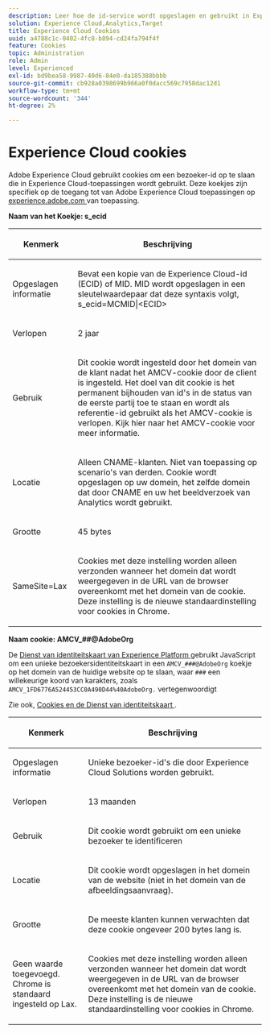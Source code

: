 ```yaml
---
description: Leer hoe de id-service wordt opgeslagen en gebruikt in Experience Cloud-toepassingen.
solution: Experience Cloud,Analytics,Target
title: Experience Cloud Cookies
uuid: a4788c1c-0402-4fc8-b894-cd24fa794f4f
feature: Cookies
topic: Administration
role: Admin
level: Experienced
exl-id: bd9bea58-9987-40d6-84e0-da185388bbbb
source-git-commit: cb928a0398699b966a0f0dacc569c7958dac12d1
workflow-type: tm+mt
source-wordcount: '344'
ht-degree: 2%

---
```


# Experience Cloud cookies

Adobe Experience Cloud gebruikt cookies om een bezoeker-id op te slaan die in Experience Cloud-toepassingen wordt gebruikt. Deze koekjes zijn specifiek op de toegang tot van Adobe Experience Cloud toepassingen op [ experience.adobe.com ](https://experience.adobe.com) van toepassing.

**Naam van het Koekje: s_ecid**

<table id="table_FF4C70D3D4CC425BA65162D5A9504F7D"> 
 <thead> 
  <tr> 
   <th colname="col1" class="entry"> <p>Kenmerk </p> </th> 
   <th colname="col2" class="entry"> <p>Beschrijving </p> </th> 
  </tr> 
 </thead>
 <tbody> 
  <tr> 
   <td colname="col1"> <p>Opgeslagen informatie </p> </td> 
   <td colname="col2"> <p> Bevat een kopie van de Experience Cloud-id (ECID) of MID. MID wordt opgeslagen in een sleutelwaardepaar dat deze syntaxis volgt, s_ecid=MCMID|&lt;ECID&gt; </p> </td> 
  </tr> 
  <tr> 
   <td colname="col1"> <p> Verlopen </p> </td> 
   <td colname="col2"> <p>2 jaar </p> </td> 
  </tr> 
  <tr> 
   <td colname="col1"> <p> Gebruik </p> </td> 
   <td colname="col2"> <p>Dit cookie wordt ingesteld door het domein van de klant nadat het AMCV-cookie door de client is ingesteld. Het doel van dit cookie is het permanent bijhouden van id's in de status van de eerste partij toe te staan en wordt als referentie-id gebruikt als het AMCV-cookie is verlopen. Kijk hier naar het AMCV-cookie voor meer informatie. </p> </td> 
  </tr> 
  <tr> 
   <td colname="col1"> <p> Locatie </p> </td> 
   <td colname="col2"> <p>Alleen CNAME-klanten. Niet van toepassing op scenario's van derden. Cookie wordt opgeslagen op uw domein, het zelfde domein dat door CNAME en uw het beeldverzoek van Analytics wordt gebruikt. </p> </td> 
  </tr> 
  <tr> 
   <td colname="col1"> <p> Grootte </p> </td> 
   <td colname="col2"> <p>45 bytes </p> </td> 
  </tr> 
  <tr> 
   <td colname="col1"> <p> SameSite=Lax </p> </td> 
   <td colname="col2"> <p>Cookies met deze instelling worden alleen verzonden wanneer het domein dat wordt weergegeven in de URL van de browser overeenkomt met het domein van de cookie. Deze instelling is de nieuwe standaardinstelling voor cookies in Chrome.</p> </td> 
  </tr> 
 </tbody> 
</table>

**Naam cookie: AMCV_##@AdobeOrg**

De [ Dienst van identiteitskaart van Experience Platform ](https://experienceleague.adobe.com/docs/id-service/using/home.html) gebruikt JavaScript om een unieke bezoekersidentiteitskaart in een `AMCV_###@AdobeOrg` koekje op het domein van de huidige website op te slaan, waar `###` een willekeurige koord van karakters, zoals `AMCV_1FD6776A524453CC0A490D44%40AdobeOrg.` vertegenwoordigt

Zie ook, [ Cookies en de Dienst van identiteitskaart ](https://experienceleague.adobe.com/docs/id-service/using/intro/cookies.html).

<table id="table_1883C0836C1E4AF5A262FBF5000C1B11"> 
 <thead> 
  <tr> 
   <th colname="col1" class="entry"> <p>Kenmerk </p> </th> 
   <th colname="col2" class="entry"> <p>Beschrijving </p> </th> 
  </tr> 
 </thead>
 <tbody> 
  <tr> 
   <td colname="col1"> <p>Opgeslagen informatie </p> </td> 
   <td colname="col2"> <p> Unieke bezoeker-id's die door Experience Cloud Solutions worden gebruikt. </p> </td> 
  </tr> 
  <tr> 
   <td colname="col1"> <p> Verlopen </p> </td> 
   <td colname="col2"> <p> 13 maanden </p> </td> 
  </tr> 
  <tr> 
   <td colname="col1"> <p> Gebruik </p> </td> 
   <td colname="col2"> <p> Dit cookie wordt gebruikt om een unieke bezoeker te identificeren </p> </td> 
  </tr> 
  <tr> 
   <td colname="col1"> <p> Locatie </p> </td> 
   <td colname="col2"> <p> Dit cookie wordt opgeslagen in het domein van de website (niet in het domein van de afbeeldingsaanvraag). </p> </td> 
  </tr> 
  <tr> 
   <td colname="col1"> <p> Grootte </p> </td> 
   <td colname="col2"> <p> De meeste klanten kunnen verwachten dat deze cookie ongeveer 200 bytes lang is. </p> </td> 
  </tr> 
  <tr> 
   <td colname="col1"> <p>Geen waarde toegevoegd. Chrome is standaard ingesteld op Lax. </p> </td> 
   <td colname="col2"> <p> Cookies met deze instelling worden alleen verzonden wanneer het domein dat wordt weergegeven in de URL van de browser overeenkomt met het domein van de cookie. Deze instelling is de nieuwe standaardinstelling voor cookies in Chrome. </p> </td> 
  </tr> 
 </tbody> 
</table>
